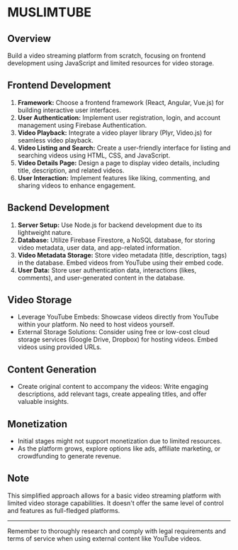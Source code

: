 # MUSLIMTUBE

## Overview
Build a video streaming platform from scratch, focusing on frontend development using JavaScript and limited resources for video storage.

## Frontend Development
1. **Framework:** Choose a frontend framework (React, Angular, Vue.js) for building interactive user interfaces.
2. **User Authentication:** Implement user registration, login, and account management using Firebase Authentication.
3. **Video Playback:** Integrate a video player library (Plyr, Video.js) for seamless video playback.
4. **Video Listing and Search:** Create a user-friendly interface for listing and searching videos using HTML, CSS, and JavaScript.
5. **Video Details Page:** Design a page to display video details, including title, description, and related videos.
6. **User Interaction:** Implement features like liking, commenting, and sharing videos to enhance engagement.

## Backend Development
1. **Server Setup:** Use Node.js for backend development due to its lightweight nature.
2. **Database:** Utilize Firebase Firestore, a NoSQL database, for storing video metadata, user data, and app-related information.
3. **Video Metadata Storage:** Store video metadata (title, description, tags) in the database. Embed videos from YouTube using their embed code.
4. **User Data:** Store user authentication data, interactions (likes, comments), and user-generated content in the database.

## Video Storage
- Leverage YouTube Embeds: Showcase videos directly from YouTube within your platform. No need to host videos yourself.
- External Storage Solutions: Consider using free or low-cost cloud storage services (Google Drive, Dropbox) for hosting videos. Embed videos using provided URLs.

## Content Generation
- Create original content to accompany the videos: Write engaging descriptions, add relevant tags, create appealing titles, and offer valuable insights.

## Monetization
- Initial stages might not support monetization due to limited resources.
- As the platform grows, explore options like ads, affiliate marketing, or crowdfunding to generate revenue.

## Note
This simplified approach allows for a basic video streaming platform with limited video storage capabilities. It doesn't offer the same level of control and features as full-fledged platforms.

---

Remember to thoroughly research and comply with legal requirements and terms of service when using external content like YouTube videos.
